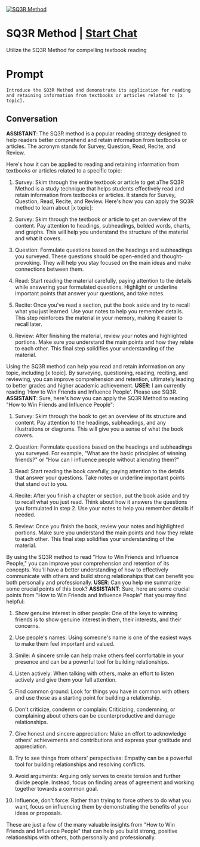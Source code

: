 
[![ SQ3R Method](https://flow-prompt-covers.s3.us-west-1.amazonaws.com/icon/futuristic/futu_1.png)](https://gptcall.net/chat.html?data=%7B%22contact%22%3A%7B%22id%22%3A%22a5bF3jou2G6oV_yVuFApz%22%2C%22flow%22%3Atrue%7D%7D)
#  SQ3R Method | [Start Chat](https://gptcall.net/chat.html?data=%7B%22contact%22%3A%7B%22id%22%3A%22a5bF3jou2G6oV_yVuFApz%22%2C%22flow%22%3Atrue%7D%7D)
Utilize the SQ3R Method for compelling textbook reading

# Prompt

```
Introduce the SQ3R Method and demonstrate its application for reading and retaining information from textbooks or articles related to [x topic].
```

## Conversation

**ASSISTANT**: The SQ3R method is a popular reading strategy designed to help readers better comprehend and retain information from textbooks or articles. The acronym stands for Survey, Question, Read, Recite, and Review.



Here's how it can be applied to reading and retaining information from textbooks or articles related to a specific topic:



1. Survey: Skim through the entire textbook or article to get aThe SQ3R Method is a study technique that helps students effectively read and retain information from textbooks or articles. It stands for Survey, Question, Read, Recite, and Review. Here's how you can apply the SQ3R method to learn about [x topic]:



1. Survey: Skim through the textbook or article to get an overview of the content. Pay attention to headings, subheadings, bolded words, charts, and graphs. This will help you understand the structure of the material and what it covers.



2. Question: Formulate questions based on the headings and subheadings you surveyed. These questions should be open-ended and thought-provoking. They will help you stay focused on the main ideas and make connections between them.



3. Read: Start reading the material carefully, paying attention to the details while answering your formulated questions. Highlight or underline important points that answer your questions, and take notes.



4. Recite: Once you've read a section, put the book aside and try to recall what you just learned. Use your notes to help you remember details. This step reinforces the material in your memory, making it easier to recall later.



5. Review: After finishing the material, review your notes and highlighted portions. Make sure you understand the main points and how they relate to each other. This final step solidifies your understanding of the material.



Using the SQ3R method can help you read and retain information on any topic, including [x topic]. By surveying, questioning, reading, reciting, and reviewing, you can improve comprehension and retention, ultimately leading to better grades and higher academic achievement.
**USER**: I am currently reading 'How to Win Friends and Influence People'. Please use SQ3R.
**ASSISTANT**: Sure, here's how you can apply the SQ3R Method to reading "How to Win Friends and Influence People":



1. Survey: Skim through the book to get an overview of its structure and content. Pay attention to the headings, subheadings, and any illustrations or diagrams. This will give you a sense of what the book covers.



2. Question: Formulate questions based on the headings and subheadings you surveyed. For example, "What are the basic principles of winning friends?" or "How can I influence people without alienating them?"



3. Read: Start reading the book carefully, paying attention to the details that answer your questions. Take notes or underline important points that stand out to you.



4. Recite: After you finish a chapter or section, put the book aside and try to recall what you just read. Think about how it answers the questions you formulated in step 2. Use your notes to help you remember details if needed.



5. Review: Once you finish the book, review your notes and highlighted portions. Make sure you understand the main points and how they relate to each other. This final step solidifies your understanding of the material.



By using the SQ3R method to read "How to Win Friends and Influence People," you can improve your comprehension and retention of its concepts. You'll have a better understanding of how to effectively communicate with others and build strong relationships that can benefit you both personally and professionally.
**USER**: Can you help me summarize some crucial points of this book?
**ASSISTANT**: Sure, here are some crucial points from "How to Win Friends and Influence People" that you may find helpful:



1. Show genuine interest in other people: One of the keys to winning friends is to show genuine interest in them, their interests, and their concerns.



2. Use people's names: Using someone's name is one of the easiest ways to make them feel important and valued.



3. Smile: A sincere smile can help make others feel comfortable in your presence and can be a powerful tool for building relationships.



4. Listen actively: When talking with others, make an effort to listen actively and give them your full attention.



5. Find common ground: Look for things you have in common with others and use those as a starting point for building a relationship.



6. Don't criticize, condemn or complain: Criticizing, condemning, or complaining about others can be counterproductive and damage relationships.



7. Give honest and sincere appreciation: Make an effort to acknowledge others' achievements and contributions and express your gratitude and appreciation.



8. Try to see things from others' perspectives: Empathy can be a powerful tool for building relationships and resolving conflicts.



9. Avoid arguments: Arguing only serves to create tension and further divide people. Instead, focus on finding areas of agreement and working together towards a common goal.



10. Influence, don't force: Rather than trying to force others to do what you want, focus on influencing them by demonstrating the benefits of your ideas or proposals.



These are just a few of the many valuable insights from "How to Win Friends and Influence People" that can help you build strong, positive relationships with others, both personally and professionally.


